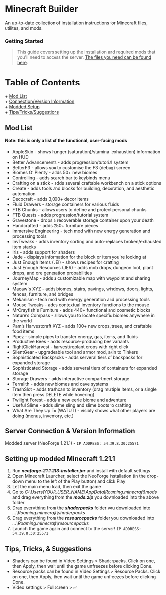# Minecraft Builder
An up-to-date collection of installation instructions for Minecraft files, utilites, and mods. 

### Getting Started 
>This guide covers setting up the installation and required mods that you'll need to access the server. [The files you need can be found here](https://drive.google.com/drive/folders/1cEn3LVxxaCAZCpomDuQk2tDxF8ocPCHA?usp=sharing). 

# Table of Contents
    
\+ [Mod List](#list-of-mods)  
\+ [Connection/Version Information](#server-connection--version-information)   
\+ [Modded Setup](#setting-up-modded-minecraft-1211)  
\+ [Tips/Tricks/Suggestions](#tips-tricks--suggestions)    
  
## Mod List  
#### Note: this is only a list of the functional, user-facing mods
- AppleSkin - shows hunger (saturation)/stamina (exhaustion) information on HUD
- Better Advancements - adds progression/tutorial system
- BetterF3 - allows you to customise the F3 (debug) screen
- Biomes O’ Plenty - adds 50+ new biomes
- Controlling - adds search bar to keybinds menu
- Crafting on a stick - adds several craftable workbench on a stick options
- Create - adds tools and blocks for building, decoration, and aesthetic automation
- Decocraft - adds 3,000+ decor items
- Fluid Drawers - storage containers for various fluids
- FTB Chunks - allows users to define and protect personal chunks
- FTB Quests - adds progression/tutorial system
- Gravestone - drops a recoverable storage container upon your death
- Handcrafted - adds 250+ furniture pieces
- Immersive Engineering - tech mod with new energy generation and processing tools
- InvTweaks - adds inventory sorting and auto-replaces broken/exhausted item stacks
- Iris - adds support for shaders
- Jade - displays information for the block or item you're looking at
- Just Enough Items (JEI) - shows recipes for crafting
- Just Enough Resources (JER) - adds mob drops, dungeon loot, plant drops, and ore generation probabilities
- JourneyMap - adds a customizable map with waypoint and sharing system
- Macaw's XYZ - adds biomes, stairs, pavings, windows, doors, lights, fences, furniture, and bridges
- Mekanism - tech mod with energy generation and processing tools
- Mouse Tweaks - adds contextual inventory functions to the mouse
- MrCrayfish's Furniture - adds 440+ functional and cosmetic blocks
- Nature’s Compass - allows you to locate specific biomes anywhere in the world
- Pam’s Harvestcraft XYZ - adds 100+ new crops, trees, and craftable food items
- Pipez - simple pipes to transfer energy, gas, items, and fluids
- Productive Bees - adds resource-producing bee variants
- RightClickHarvest - harvest/replant crops with right click
- SilentGear - upgradeable tool and armor mod, akin to Tinkers
- Sophisticated Backpacks - adds serveral tiers of backpacks for expanded storage
- Sophisticated Storage - adds serveral tiers of containers for expanded storage
- Storage Drawers - adds interactive compartment storage
- Terralith - adds new biomes and cave systems
- TrashSlot - adds trashcan to inventory (drag multiple items, or a single item then press DELETE while hovering)
- Twilight Forest - adds a new eerie biome and adventure
- Useful Slime - adds slime sling and slime boots to crafting
- What Are They Up To (WATUT) - visibly shows what other players are doing (menus, inventory, etc.)
  
  
## Server Connection & Version Information  
  Modded server (NeoForge 1.21.1) - `IP ADDRESS: 54.39.8.30:25571`

## Setting up modded Minecraft 1.21.1   
1. Run ***neoforge-21.1.213-installer.jar*** and install with default settings  
2. Open Minecraft Launcher, select the NeoForge installation (in the drop-down menu to the left of the Play button) and click Play  
3. Let the main menu load, then exit the game  
4. Go to *C:\Users\YOUR_USER_NAME\AppData\Roaming\.minecraft\mods* and drag everything from the ***mods.zip*** you downloaded into the above folder
5. Drag everything from the ***shaderpacks*** folder you downloaded into *...\Roaming\.minecraft\shaderpacks*
6. Drag everything from the ***resourcepacks*** folder you downloaded into *...\Roaming\.minecraft\resourcepacks*
7. Launch the game again and connect to the server! `IP ADDRESS: 54.39.8.30:25571`

## Tips, Tricks, & Suggestions
- Shaders can be found in Video Settings > Shaderpacks. Click on one, then Apply, then wait until the game unfreezes before clicking Done.
- Resource packs can be found in Video Settings > Resource Packs. Click on one, then Apply, then wait until the game unfreezes before clicking Done.
- Video settings > Fullscreen > ✅
